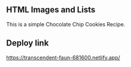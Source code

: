 ## HTML Images and Lists

This is a simple Chocolate Chip Cookies Recipe.

## Deploy link
https://transcendent-faun-681600.netlify.app/
